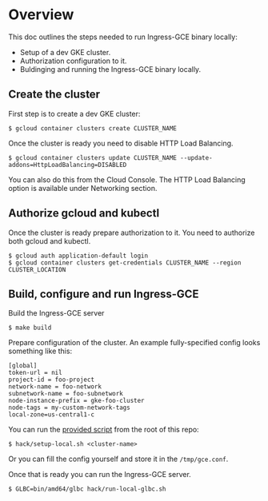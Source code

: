 # Overview

This doc outlines the steps needed to run Ingress-GCE binary locally:
* Setup of a dev GKE cluster.
* Authorization configuration to it.
* Buldinging and running the Ingress-GCE binary locally.

## Create the cluster

First step is to create a dev GKE cluster:
```console
$ gcloud container clusters create CLUSTER_NAME
```
Once the cluster is ready you need to disable HTTP Load Balancing.
```console
$ gcloud container clusters update CLUSTER_NAME --update-addons=HttpLoadBalancing=DISABLED
```
You can also do this from the Cloud Console.
The HTTP Load Balancing option is available under Networking section.

## Authorize gcloud and kubectl

Once the cluster is ready prepare authorization to it.
You need to authorize both gcloud and kubectl.
```console
$ gcloud auth application-default login
$ gcloud container clusters get-credentials CLUSTER_NAME --region CLUSTER_LOCATION
```

## Build, configure and run Ingress-GCE

Build the Ingress-GCE server
```console
$ make build
```
Prepare configuration of the cluster.
An
example fully-specified config looks something like this:
```console
[global]
token-url = nil
project-id = foo-project
network-name = foo-network
subnetwork-name = foo-subnetwork
node-instance-prefix = gke-foo-cluster
node-tags = my-custom-network-tags
local-zone=us-central1-c
```
You can run the [provided script](../../hack/setup-local.sh)
from the root of this repo:
```console
$ hack/setup-local.sh <cluster-name>
```
Or you can fill the config yourself and store it in the `/tmp/gce.conf`.

Once that is ready you can run the Ingress-GCE server.
```console
$ GLBC=bin/amd64/glbc hack/run-local-glbc.sh
```
